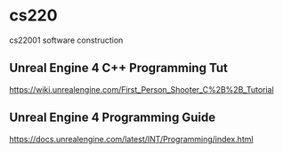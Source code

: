 cs220
=====

cs22001 software construction


Unreal Engine 4 C++ Programming Tut
------------------------------------
https://wiki.unrealengine.com/First_Person_Shooter_C%2B%2B_Tutorial


Unreal Engine 4 Programming Guide
---------------------------------
https://docs.unrealengine.com/latest/INT/Programming/index.html
